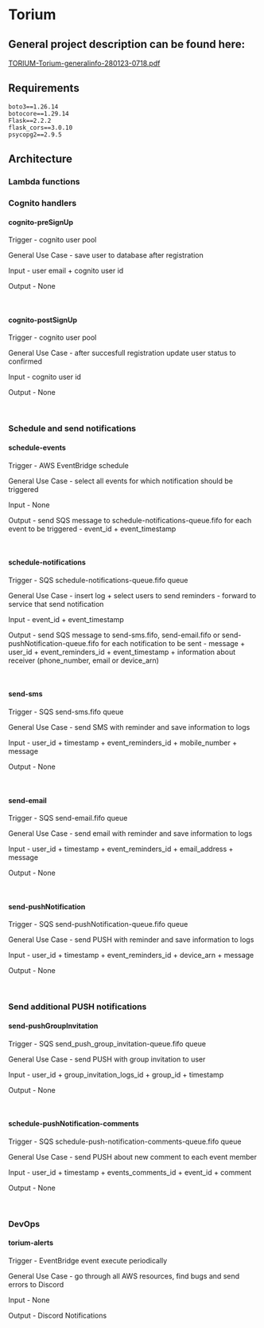 # Torium
## General project description can be found here:

[TORIUM-Torium-generalinfo-280123-0718.pdf](https://github.com/ArtCie/Torium-BE/files/10526560/TORIUM-Torium-generalinfo-280123-0718.pdf)

## Requirements
```
boto3==1.26.14
botocore==1.29.14
Flask==2.2.2
flask_cors==3.0.10
psycopg2==2.9.5
```

## **Architecture**

### **Lambda functions**

### **Cognito handlers**

#### **cognito-preSignUp**

Trigger - cognito user pool

General Use Case - save user to database after registration

Input - user email + cognito user id

Output - None

<br />

#### **cognito-postSignUp**

Trigger - cognito user pool

General Use Case - after succesfull registration update user status to confirmed

Input - cognito user id

Output - None

<br />

### **Schedule and send notifications**

#### **schedule-events**

Trigger - AWS EventBridge schedule

General Use Case - select all events for which notification should be triggered

Input - None

Output - send SQS message to schedule-notifications-queue.fifo for each event to be triggered - event_id + event_timestamp


<br />

#### **schedule-notifications**

Trigger - SQS schedule-notifications-queue.fifo queue

General Use Case - insert log + select users to send reminders - forward to service that send notification

Input - event_id + event_timestamp

Output - send SQS message to send-sms.fifo, send-email.fifo or send-pushNotification-queue.fifo for each notification to be sent - message + user_id + event_reminders_id + event_timestamp + information about receiver (phone_number, email or device_arn)


<br />

#### **send-sms**

Trigger - SQS send-sms.fifo queue

General Use Case - send SMS with reminder and save information to logs

Input - user_id + timestamp + event_reminders_id + mobile_number + message

Output - None


<br />

#### **send-email**

Trigger - SQS send-email.fifo queue

General Use Case - send email with reminder and save information to logs

Input - user_id + timestamp + event_reminders_id + email_address + message

Output - None


<br />

#### **send-pushNotification**

Trigger - SQS send-pushNotification-queue.fifo queue

General Use Case - send PUSH with reminder and save information to logs

Input - user_id + timestamp + event_reminders_id + device_arn + message

Output - None


<br />

### **Send additional PUSH notifications**

#### **send-pushGroupInvitation**

Trigger - SQS send_push_group_invitation-queue.fifo queue

General Use Case - send PUSH with group invitation to user

Input - user_id + group_invitation_logs_id + group_id + timestamp

Output - None


<br />

#### **schedule-pushNotification-comments**

Trigger - SQS schedule-push-notification-comments-queue.fifo queue

General Use Case - send PUSH about new comment to each event member

Input - user_id + timestamp + events_comments_id + event_id + comment

Output - None

<br />

### **DevOps**

#### **torium-alerts**

Trigger - EventBridge event execute periodically

General Use Case - go through all AWS resources, find bugs and send errors to Discord

Input - None

Output - Discord Notifications

